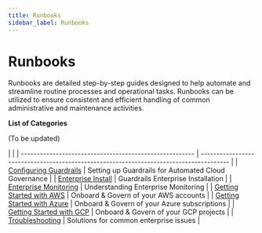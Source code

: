 ```yaml
---
title: Runbooks
sidebar_label: Runbooks
---
```

# Runbooks

Runbooks are detailed step-by-step guides designed to help automate and streamline routine processes and operational tasks. Runbooks can be utilized to ensure consistent and efficient handling of common administrative and maintenance activities.

**List of Categories**

(To be updated)

|                                                         |
| ------------------------------------------------------- | --------------------------------------------------------------------------------------- |
| [Configuring Guardrails](concepts/policies/calculated-faq) | Setting up Guardrails for Automated Cloud Governance                                                 |
| [Enterprise Install](runbooks/enterprise-install/installing-te)                      | Guardrails Enterprise Installation                                                          |
| [Enterprise Monitoring](runbooks/enterprise-monitoring)                      | Understanding Enterprise Monitoring                                                          |
| [Getting Started with AWS](runbooks/aws-getting-started)                       | Onboard & Govern of your AWS accounts                           |
| [Getting Started with Azure](runbooks/azure-getting-started)                 | Onboard & Govern of your Azure subscriptions |
| [Getting Started with GCP](runbooks/gcp-getting-started)               | Onboard & Govern of your GCP projects |
| [Troubleshooting](runbooks/troubleshooting)                      | Solutions for common enterprise issues                                                             |